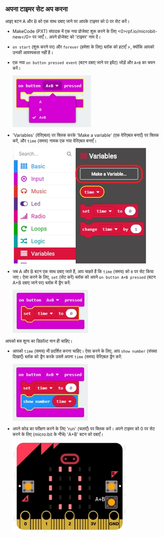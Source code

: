 ## अपना टाइमर सेट अप करना

आइए बटन A और B को एक साथ दबाए जाने पर आपके टाइमर को 0 पर सेट करें।

+ MakeCode (PXT) संपादक में एक नया प्रोजेक्ट शुरू करने के लिए <0>rpf.io/microbit-new</0> पर जाएंँ।. अपने प्रोजेक्ट को 'टाइमर' नाम दें।

+ `on start` (शुरू करने पर) और `forever` (हमेशा के लिए) ब्लॉक को हटाएँ >, क्योंकि आपको उनकी आवश्यकता नहीं है।

+ एक नया `on button pressed event` (बटन दबाए जाने पर इवेंट) जोड़ें और `A+B` का चयन करें।
    
    ![स्क्रीनशॉट](images/clock-a-b.png)

+ 'Variables' (वेरिएबल) पर क्लिक करके 'Make a variable' (एक वेरिएबल बनाएँ) पर क्लिक करें, और `time` (समय) नामक एक नया वेरिएबल बनाएँ।
    
    ![स्क्रीनशॉट](images/clock-var-time.png)

+ जब A और B बटन एक साथ दबाए जाते हैं, आप चाहते हैं कि `time` (समय) को `0` पर सेट किया जाए। ऐसा करने के लिए, `set` (सेट करें) ब्लॉक को अपने `on button A+B pressed` (बटन A+B दबाए जाने पर) ब्लॉक में ड्रैग करें:
    
    ![स्क्रीनशॉट](images/clock-reset-1.png)

आपको बस शून्य का डिफ़ॉल्ट मान ही चाहिए।

+ आपको `time` (समय) भी प्रदर्शित करना चाहिए। ऐसा करने के लिए, आप `show number` (संख्या दिखाएँ) ब्लॉक को ड्रैग करके उसमें अपना `time` (समय) वेरिएबल ड्रैग करें:
    
    ![स्क्रीनशॉट](images/clock-reset-show.png)

+ अपने कोड का परीक्षण करने के लिए 'run' (चलाएँ) पर क्लिक करें। अपने टाइमर को 0 पर सेट करने के लिए (micro:bit के नीचे) 'A+B' बटन को दबाएँ।
    
    ![स्क्रीनशॉट](images/clock-test-reset.png)
